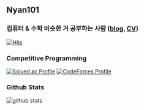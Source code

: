 ## Nyan101

### 컴퓨터 & 수학 비슷한 거 공부하는 사람 ([blog](https://nyan101.github.io), [CV](https://nyan101.github.io/about/))
[![Hits](https://hits.seeyoufarm.com/api/count/incr/badge.svg?url=https%3A%2F%2Fgithub.com%2Fnyan101)](https://hits.seeyoufarm.com)

### Competitive Programming
<!-- vertical align을 위해 html tag 직접 사용 -->
<a href="https://solved.ac/nyan101" rel="nofollow"><img align=top src="http://mazassumnida.wtf/api/v2/generate_badge?boj=nyan101" alt="Solved.ac Profile" style="max-width: 100%;"></a>
<a href="https://codeforces.com/profile/nyan101" rel="nofollow"><img align=top src="http://cf.leed.at?id=nyan101" alt="CodeForces Profile" style="max-width: 100%;"></a>

### Github Stats
![github stats](https://github-readme-stats.vercel.app/api?username=nyan101&show_icons=true)
